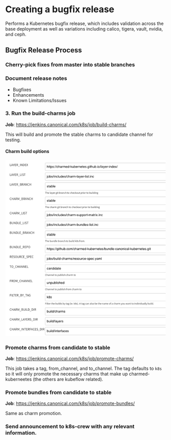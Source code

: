 # Creating a bugfix release
Performs a Kubernetes bugfix release, which includes validation across the base
deployment as well as variations including calico, tigera, vault, nvidia, and
ceph.

## Bugfix Release Process

### Cherry-pick fixes from master into stable branches

### Document release notes

- Bugfixes
- Enhancements
- Known Limitations/Issues

### 3. Run the **build-charms** job

**Job**: https://jenkins.canonical.com/k8s/job/build-charms/

This will build and promote the stable charms to candidate channel for testing.


#### Charm build options

![build charm options](bugfix-options.png)

### Promote charms from **candidate** to **stable**

**Job**: https://jenkins.canonical.com/k8s/job/promote-charms/

This job takes a tag, from_channel, and to_channel. The tag defaults to `k8s` so
it will only promote the necessary charms that make up charmed-kuberneetes (the
others are kubeflow related).

### Promote bundles from **candidate** to **stable**

**Job**: https://jenkins.canonical.com/k8s/job/promote-bundles/

Same as charm promotion.

### Send announcement to k8s-crew with any relevant information.

